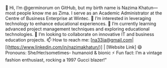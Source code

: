 👋 Hi, I’m @germinorum on GitHub, but my birth name is Nazima Khatun—most people know me as Zima. 
I serve as an Academic Administrator at the Centre of Business Enterprise at Wintec.
👀 I’m interested in leveraging technology to enhance educational experiences.
🌱 I’m currently learning advanced project management techniques and exploring educational technologies.
💞️ I’m looking to collaborate on innovative IT and business education projects.
📫 How to reach me: [na33ia@gmail.com| [(https://www.linkedin.com/in/nazimakhatun/)] | [Website Link]
😄 Pronouns: She/Her/sometimes- humanoid & bionic 
⚡ Fun fact: I’m a vintage fashion enthusiast, rocking a 1997 Gucci blazer!"<!------>
